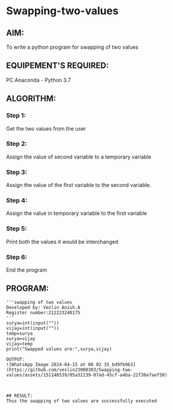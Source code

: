 # Swapping-two-values
## AIM:
To write a python program for swapping of two values
## EQUIPEMENT'S REQUIRED: 
PC
Anaconda - Python 3.7
## ALGORITHM: 
### Step 1:
Get the two values from the user
### Step 2: 
Assign the value of second variable to a temporary variable 
### Step 3: 
Assign the value of the first variable to the second variable.
### Step 4:  
Assign the value in temporary variable to the first variable
### Step 5: 
Print both the values it would be interchanged
### Step 6: 
End the program
## PROGRAM:
```
'''swapping of two values
Developed by: Veslin Anish.A
Register number:212223240175
'''
surya=int(input(""))
vijay=int(input(""))
temp=surya
surya=vijay
vijay=temp
print("Swapped values are:",surya,vijay)

OUTPUT:
![WhatsApp Image 2024-04-15 at 08 02 35_bd9fb9b3](https://github.com/veslin23000303/Swapping-two-values/assets/151148539/05a32139-07ad-45cf-a4ba-22f36e7aef58)



## RESULT:
Thus the swapping of two values are successfully executed



